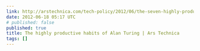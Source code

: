 ```yaml
---
link: http://arstechnica.com/tech-policy/2012/06/the-seven-highly-productive-habits-of-alan-turing/
date: 2012-06-18 05:17 UTC
# published: false
published: true
title: The highly productive habits of Alan Turing | Ars Technica
tags: []
---
```



